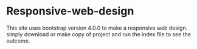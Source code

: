 # Responsive-web-design
This site uses bootstrap version 4.0.0 to make a responsive web design.  
simply download or make copy of project and run the index file to see the outcome.  
